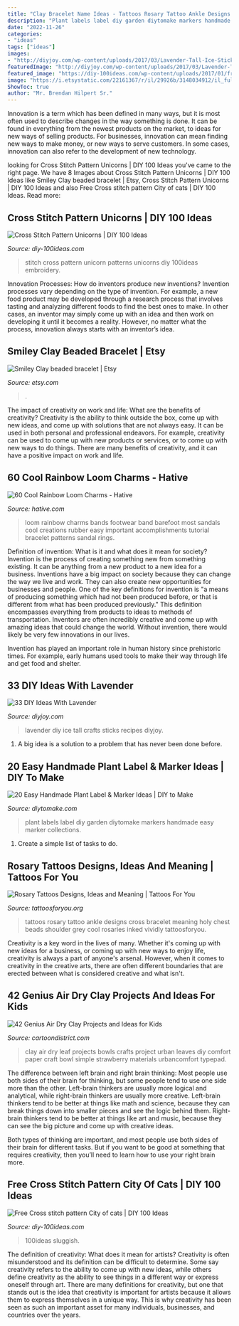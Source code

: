 ```yaml
---
title: "Clay Bracelet Name Ideas - Tattoos Rosary Tattoo Ankle Designs Cross Bracelet Meaning Holy Chest Beads Shoulder Grey Cool Rosaries Inked Vividly Tattoosforyou"
description: "Plant labels label diy garden diytomake markers handmade easy marker collections"
date: "2022-11-26"
categories:
- "ideas"
tags: ["ideas"]
images:
- "http://diyjoy.com/wp-content/uploads/2017/03/Lavender-Tall-Ice-Sticks.jpg"
featuredImage: "http://diyjoy.com/wp-content/uploads/2017/03/Lavender-Tall-Ice-Sticks.jpg"
featured_image: "https://diy-100ideas.com/wp-content/uploads/2017/01/free_cross_stitch_pattern_unicorn-5.jpg"
image: "https://i.etsystatic.com/22161367/r/il/29926b/3148034912/il_fullxfull.3148034912_qkn9.jpg"
ShowToc: true
author: "Mr. Brendan Hilpert Sr."
---
```



Innovation is a term which has been defined in many ways, but it is most often used to describe changes in the way something is done. It can be found in everything from the newest products on the market, to ideas for new ways of selling products. For businesses, innovation can mean finding new ways to make money, or new ways to serve customers. In some cases, innovation can also refer to the development of new technology.

	

		
looking for Cross Stitch Pattern Unicorns | DIY 100 Ideas you've came to the right page. We have 8 Images about Cross Stitch Pattern Unicorns | DIY 100 Ideas like Smiley Clay beaded bracelet | Etsy, Cross Stitch Pattern Unicorns | DIY 100 Ideas and also Free Cross stitch pattern City of cats | DIY 100 Ideas. Read more:
		
    
## Cross Stitch Pattern Unicorns | DIY 100 Ideas

<img loading=lazy src="https://diy-100ideas.com/wp-content/uploads/2017/01/free_cross_stitch_pattern_unicorn-5.jpg" onerror="this.onerror=null;this.src='https://tse4.mm.bing.net/th?id=OIP.94iFz-Xj_tBD4p5K-SsjXAHaJK&amp;pid=15.1';" alt="Cross Stitch Pattern Unicorns | DIY 100 Ideas">

_Source: diy-100ideas.com_

>stitch cross pattern unicorn patterns unicorns diy 100ideas embroidery. 

	

Innovation Processes: How do inventors produce new inventions?
Invention processes vary depending on the type of invention. For example, a new food product may be developed through a research process that involves tasting and analyzing different foods to find the best ones to make. In other cases, an inventor may simply come up with an idea and then work on developing it until it becomes a reality. However, no matter what the process, innovation always starts with an inventor’s idea.

    
## Smiley Clay Beaded Bracelet | Etsy

<img loading=lazy src="https://i.etsystatic.com/22161367/r/il/29926b/3148034912/il_fullxfull.3148034912_qkn9.jpg" onerror="this.onerror=null;this.src='https://tse4.mm.bing.net/th?id=OIP.7-qsVq77PUEfngBkZWd7iQHaJ4&amp;pid=15.1';" alt="Smiley Clay beaded bracelet | Etsy">

_Source: etsy.com_

>. 

	

The impact of creativity on work and life: What are the benefits of creativity?
Creativity is the ability to think outside the box, come up with new ideas, and come up with solutions that are not always easy. It can be used in both personal and professional endeavors. For example, creativity can be used to come up with new products or services, or to come up with new ways to do things. There are many benefits of creativity, and it can have a positive impact on work and life.

    
## 60 Cool Rainbow Loom Charms - Hative

<img loading=lazy src="https://hative.com/wp-content/uploads/2014/10/rainbow-loom-charms/8-footwear.jpg" onerror="this.onerror=null;this.src='https://tse2.mm.bing.net/th?id=OIP.QMlAbtLnGrFOYb-L-Mgh_AHaFi&amp;pid=15.1';" alt="60 Cool Rainbow Loom Charms - Hative">

_Source: hative.com_

>loom rainbow charms bands footwear band barefoot most sandals cool creations rubber easy important accomplishments tutorial bracelet patterns sandal rings. 

	

Definition of invention: What is it and what does it mean for society?
Invention is the process of creating something new from something existing. It can be anything from a new product to a new idea for a business. Inventions have a big impact on society because they can change the way we live and work. They can also create new opportunities for businesses and people.
One of the key definitions for invention is "a means of producing something which had not been produced before, or that is different from what has been produced previously." This definition encompasses everything from products to ideas to methods of transportation. Inventors are often incredibly creative and come up with amazing ideas that could change the world. Without invention, there would likely be very few innovations in our lives.

Invention has played an important role in human history since prehistoric times. For example, early humans used tools to make their way through life and get food and shelter.

    
## 33 DIY Ideas With Lavender

<img loading=lazy src="http://diyjoy.com/wp-content/uploads/2017/03/Lavender-Tall-Ice-Sticks.jpg" onerror="this.onerror=null;this.src='https://tse4.mm.bing.net/th?id=OIP.1Agd9v5veH1S8eHbFamGBwC5FQ&amp;pid=15.1';" alt="33 DIY Ideas With Lavender">

_Source: diyjoy.com_

>lavender diy ice tall crafts sticks recipes diyjoy. 

	

1. A big idea is a solution to a problem that has never been done before.

    
## 20 Easy Handmade Plant Label &amp; Marker Ideas | DIY To Make

<img loading=lazy src="http://www.diytomake.com/wp-content/uploads/2017/02/DIY-Plant-Labels.jpg" onerror="this.onerror=null;this.src='https://tse3.mm.bing.net/th?id=OIP.9vW7Kqc-TyXxZzXAfTA_OgHaLH&amp;pid=15.1';" alt="20 Easy Handmade Plant Label &amp; Marker Ideas | DIY to Make">

_Source: diytomake.com_

>plant labels label diy garden diytomake markers handmade easy marker collections. 

	

1. Create a simple list of tasks to do.

    
## Rosary Tattoos Designs, Ideas And Meaning | Tattoos For You

<img loading=lazy src="https://www.tattoosforyou.org/wp-content/uploads/2016/05/Rosary-Tattoos.jpg" onerror="this.onerror=null;this.src='https://tse1.mm.bing.net/th?id=OIP.HhT-QV3i9Fj4a6ST434qkAHaJ4&amp;pid=15.1';" alt="Rosary Tattoos Designs, Ideas and Meaning | Tattoos For You">

_Source: tattoosforyou.org_

>tattoos rosary tattoo ankle designs cross bracelet meaning holy chest beads shoulder grey cool rosaries inked vividly tattoosforyou. 

	

Creativity is a key word in the lives of many. Whether it's coming up with new ideas for a business, or coming up with new ways to enjoy life, creativity is always a part of anyone's arsenal. However, when it comes to creativity in the creative arts, there are often different boundaries that are erected between what is considered creative and what isn't.

    
## 42 Genius Air Dry Clay Projects And Ideas For Kids

<img loading=lazy src="http://www.cartoondistrict.com/wp-content/uploads/2017/07/Air-Dry-Clay-Projects-and-Ideas-for-Kids33.jpg" onerror="this.onerror=null;this.src='https://tse3.mm.bing.net/th?id=OIP.MQMVfFNqAJ_r0AdknhYLYwHaJ_&amp;pid=15.1';" alt="42 Genius Air Dry Clay Projects and Ideas for Kids">

_Source: cartoondistrict.com_

>clay air dry leaf projects bowls crafts project urban leaves diy comfort paper craft bowl simple strawberry materials urbancomfort typepad. 

	

The difference between left brain and right brain thinking:
Most people use both sides of their brain for thinking, but some people tend to use one side more than the other. Left-brain thinkers are usually more logical and analytical, while right-brain thinkers are usually more creative.
Left-brain thinkers tend to be better at things like math and science, because they can break things down into smaller pieces and see the logic behind them. Right-brain thinkers tend to be better at things like art and music, because they can see the big picture and come up with creative ideas.

Both types of thinking are important, and most people use both sides of their brain for different tasks. But if you want to be good at something that requires creativity, then you’ll need to learn how to use your right brain more.

    
## Free Cross Stitch Pattern City Of Cats | DIY 100 Ideas

<img loading=lazy src="https://diy-100ideas.com/wp-content/uploads/2016/03/city-of-cats-cross-stitch-pattern-4.jpg" onerror="this.onerror=null;this.src='https://tse2.mm.bing.net/th?id=OIP.TNMdfFYUz8U1ieSjmIE_twHaPs&amp;pid=15.1';" alt="Free Cross stitch pattern City of cats | DIY 100 Ideas">

_Source: diy-100ideas.com_

>100ideas sluggish. 

	

The definition of creativity: What does it mean for artists?
Creativity is often misunderstood and its definition can be difficult to determine. Some say creativity refers to the ability to come up with new ideas, while others define creativity as the ability to see things in a different way or express oneself through art. There are many definitions for creativity, but one that stands out is the idea that creativity is important for artists because it allows them to express themselves in a unique way. This is why creativity has been seen as such an important asset for many individuals, businesses, and countries over the years.


